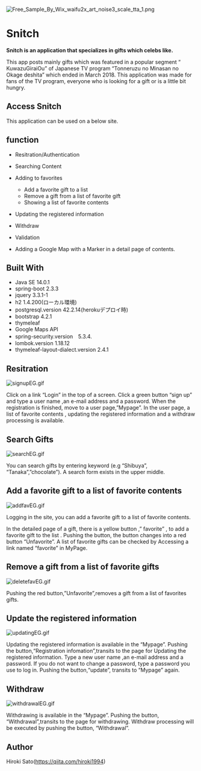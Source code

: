 ![Free_Sample_By_Wix_waifu2x_art_noise3_scale_tta_1.png](https://qiita-image-store.s3.ap-northeast-1.amazonaws.com/0/639462/2aacbd0c-bbbc-5fc6-c802-0d5d8dc2ed79.png)

# Snitch

**Snitch is an application that specializes in gifts which celebs like.**

This app posts mainly gifts which was featured in a popular segment “ KuwazuGiraiOu” of Japanese TV program  “Tonneruzu no Minasan no Okage deshita”   which ended in March 2018.  This application was made for fans of the TV program, everyone who is looking for a gift or is a little bit hungry.

## Access Snitch

This application can be used on a below site.

## function

- Resitration/Authentication
- Searching Content
- Adding to favorites
  - Add a favorite gift to a list
  - Remove a gift from a list of favorite gift
  - Showing a list of favorite contents

- Updating the registered information
- Withdraw
- Validation
- Adding a Google Map with a Marker in a detail page of contents.

## Built With

- Java SE 14.0.1
- spring-boot 2.3.3
- jquery 3.3.1-1
- h2 1.4.200(ローカル環境)
- postgresql.version 42.2.14(herokuデプロイ時)
- bootstrap 4.2.1
- thymeleaf
- Google Maps API
- spring-security.version　5.3.4.
- lombok.version 1.18.12
- thymeleaf-layout-dialect.version 2.4.1

## Resitration

![signupEG.gif](https://qiita-image-store.s3.ap-northeast-1.amazonaws.com/0/639462/0a274ce7-bba6-81ee-5a5e-074177b2a070.gif)

Click on a link “Login” in the top of a  screen.
Click a green button “sign up”  and type a user name ,an e-mail address and a password.
When the registration is finished, move to a user page,”Mypage”.
In the user page, a list of favorite contents , updating the registered information and a withdraw processing is available.

## Search Gifts

![searchEG.gif](https://qiita-image-store.s3.ap-northeast-1.amazonaws.com/0/639462/b51caa93-3905-0e72-1a63-d47e9d90f4e8.gif)

You can search gifts by entering keyword (e.g “Shibuya”, “Tanaka”,”chocolate”).
A search form exists in the upper middle.

## Add a favorite gift to a list of favorite contents

![addfavEG.gif](https://qiita-image-store.s3.ap-northeast-1.amazonaws.com/0/639462/9d0488b2-b466-720f-d32b-5ef2e89205a5.gif)

Logging in the site, you can add a favorite gift to a list of favorite contents.

In the detailed page of a gift, there is a yellow button ,” favorite” , to add a favorite gift to the list .
Pushing the button, the button changes into a red button “Unfavorite”.
A list of favorite gifts can be checked by Accessing a link named “favorite” in MyPage.

## Remove a gift from a list of favorite gifts

![deletefavEG.gif](https://qiita-image-store.s3.ap-northeast-1.amazonaws.com/0/639462/51843188-5b4f-a3a3-5768-c1aad392c636.gif)


Pushing the red button,”Unfavorite”,removes a gift from a list of favorites gifts.

## Update the registered information

![updatingEG.gif](https://qiita-image-store.s3.ap-northeast-1.amazonaws.com/0/639462/f3d2e3de-0582-b7ee-eb8a-50396a1b316c.gif)


 Updating the registered information is available in the “Mypage”.
Pushing the button,“Registration infomation”,transits to the page for Updating the registered information.
Type a new user name ,an e-mail address and a password.
If you do not want to change a password, type a password you use to log in.
Pushing the button,“update”, transits to “Mypage” again.

## Withdraw

![withdrawalEG.gif](https://qiita-image-store.s3.ap-northeast-1.amazonaws.com/0/639462/a9628ef4-0e56-6f91-1070-3074132db350.gif)

Withdrawing is available in the “Mypage”.
Pushing the button, “Withdrawal”,transits to the page for withdrawing.
Withdraw processing will be executed by pushing the button, “Withdrawal”.



## Author
Hiroki Sato(https://qiita.com/hiroki1994)


